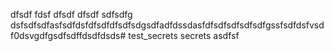 dfsdf
fdsf
dfsdf
dfsdf
sdfsdfg
dsfsdfsdfasfsdfdsfdfsdfdfsdfsdgsdfadfdssdasfdfsdfsdfsdfsdfgssfsdfdsfvsdf0dsvgdfgsdfsdffdsdfdsds# test_secrets
secrets
asdfsf
